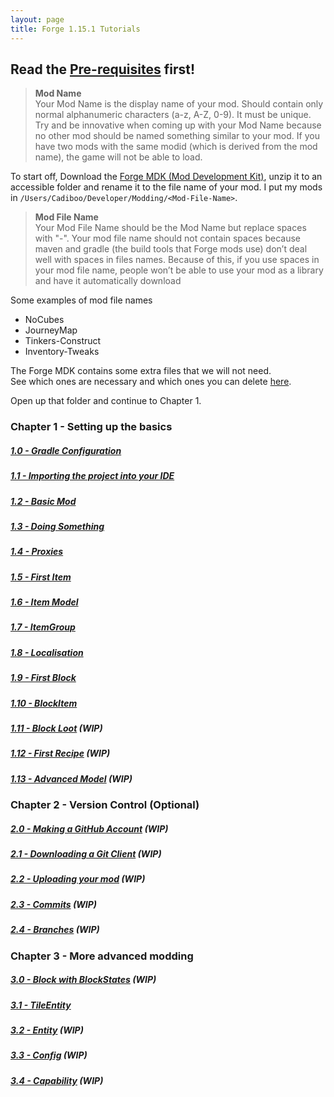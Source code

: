 ```yaml
---
layout: page
title: Forge 1.15.1 Tutorials
---
```


## Read the [Pre-requisites](/tutorials/Pre-requisites) first!

> **Mod Name**  
> Your Mod Name is the display name of your mod. Should contain only normal alphanumeric characters (a-z, A-Z, 0-9). It must be unique. Try and be innovative when coming up with your Mod Name because no other mod should be named something similar to your mod. If you have two mods with the same modid (which is derived from the mod name), the game will not be able to load.

To start off, Download the [Forge MDK (Mod Development Kit)](https://files.minecraftforge.net/maven/net/minecraftforge/forge/index_1.15.1.html), unzip it to an accessible folder and rename it to the file name of your mod. I put my mods in `/Users/Cadiboo/Developer/Modding/<Mod-File-Name>`.

> **Mod File Name**  
> Your Mod File Name should be the Mod Name but replace spaces with "-". Your mod file name should not contain spaces because maven and gradle (the build tools that Forge mods use) don’t deal well with spaces in files names. Because of this, if you use spaces in your mod file name, people won’t be able to use your mod as a library and have it automatically download

Some examples of mod file names
- NoCubes
- JourneyMap
- Tinkers-Construct
- Inventory-Tweaks

The Forge MDK contains some extra files that we will not need.  
See which ones are necessary and which ones you can delete [here](./mdk-files).  

Open up that folder and continue to Chapter 1.  

### Chapter 1 - Setting up the basics
##### [1.0 - Gradle Configuration](./1.0-gradle-configuration)
##### [1.1 - Importing the project into your IDE](./1.1-importing-project)
##### [1.2 - Basic Mod](./1.2-basic-mod)
##### [1.3 - Doing Something](./1.3-doing-something)
##### [1.4 - Proxies](./1.4-proxies)
##### [1.5 - First Item](./1.5-first-item)
##### [1.6 - Item Model](./1.6-item-model)
##### [1.7 - ItemGroup](./1.7-itemgroup)
##### [1.8 - Localisation](./1.8-localisation)
##### [1.9 - First Block](./1.9-first-block)
##### [1.10 - BlockItem](./1.10-blockitem)
##### [1.11 - Block Loot](./1.11-block-loot) (WIP)
##### [1.12 - First Recipe](./1.12-first-recipe) (WIP)
##### [1.13 - Advanced Model](./1.13-advanced-model) (WIP)

### Chapter 2 - Version Control (Optional)
##### [2.0 - Making a GitHub Account](./2.0-github-account) (WIP)
##### [2.1 - Downloading a Git Client](./2.1-download-git-client) (WIP)
##### [2.2 - Uploading your mod](./2.2-upload-mod) (WIP)
##### [2.3 - Commits](./2.3-commits) (WIP)
##### [2.4 - Branches](./2.4-branches) (WIP)

### Chapter 3 - More advanced modding
##### [3.0 - Block with BlockStates](./3.0-block-with-blockstates) (WIP)
##### [3.1 - TileEntity](./3.1-tileentity)
##### [3.2 - Entity](./3.2-entity) (WIP)
##### [3.3 - Config](./3.3-config) (WIP)
##### [3.4 - Capability](./3.4-capability) (WIP)
